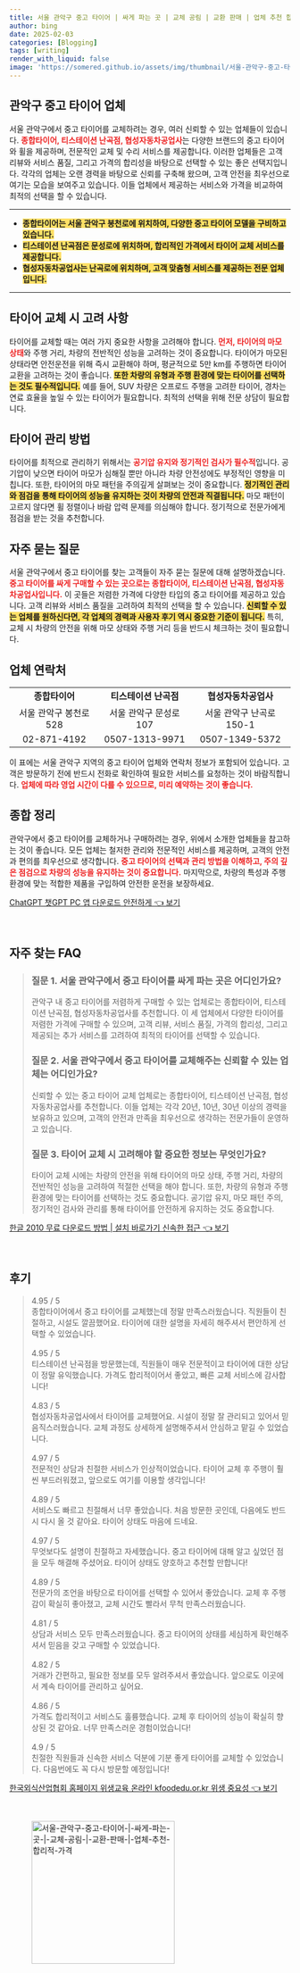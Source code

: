 ```yaml
---
title: 서울 관악구 중고 타이어 | 싸게 파는 곳 | 교체 공림 | 교환 판매 | 업체 추천 합리적 가격
author: bing
date: 2025-02-03
categories: [Blogging]
tags: [writing]
render_with_liquid: false
image: 'https://somered.github.io/assets/img/thumbnail/서울-관악구-중고-타이어-|-싸게-파는-곳-|-교체-공림-|-교환-판매-|-업체-추천-합리적-가격.webp'
---
```



<h2 id='관악구_중고_타이어_업체'>관악구 중고 타이어 업체</h2>

<p>서울 관악구에서 중고 타이어를 교체하려는 경우, 여러 신뢰할 수 있는 업체들이 있습니다. <b><span style="color: #ee2323;">종합타이어, 티스테이션 난곡점, 협성자동차공업사</span></b>는 다양한 브랜드의 중고 타이어와 휠을 제공하며, 전문적인 교체 및 수리 서비스를 제공합니다. 이러한 업체들은 고객 리뷰와 서비스 품질, 그리고 가격의 합리성을 바탕으로 선택할 수 있는 좋은 선택지입니다. 각각의 업체는 오랜 경력을 바탕으로 신뢰를 구축해 왔으며, 고객 안전을 최우선으로 여기는 모습을 보여주고 있습니다. 이들 업체에서 제공하는 서비스와 가격을 비교하여 최적의 선택을 할 수 있습니다.</p>

<hr />

<ul>
    <li><b><span style="background-color: #ffe066;">종합타이어는 서울 관악구 봉천로에 위치하여, 다양한 중고 타이어 모델을 구비하고 있습니다.</span></b></li>
    <li><b><span style="background-color: #ffe066;">티스테이션 난곡점은 문성로에 위치하며, 합리적인 가격에서 타이어 교체 서비스를 제공합니다.</span></b></li>
    <li><b><span style="background-color: #ffe066;">협성자동차공업사는 난곡로에 위치하며, 고객 맞춤형 서비스를 제공하는 전문 업체입니다.</span></b></li>
</ul>

<hr />

<h2 id='타이어_교체_고려사항'>타이어 교체 시 고려 사항</h2>

<p>타이어를 교체할 때는 여러 가지 중요한 사항을 고려해야 합니다. <b><span style="color: #ee2323;">먼저, 타이어의 마모 상태</span></b>와 주행 거리, 차량의 전반적인 성능을 고려하는 것이 중요합니다. 타이어가 마모된 상태라면 안전운전을 위해 즉시 교환해야 하며, 평균적으로 5만 km를 주행하면 타이어 교환을 고려하는 것이 좋습니다. <b><span style="background-color: #ffe066;">또한 차량의 유형과 주행 환경에 맞는 타이어를 선택하는 것도 필수적입니다.</span></b> 예를 들어, SUV 차량은 오프로드 주행을 고려한 타이어, 경차는 연료 효율을 높일 수 있는 타이어가 필요합니다. 최적의 선택을 위해 전문 상담이 필요합니다.</p>

<h2 id='타이어_관리_방법'>타이어 관리 방법</h2>

<p>타이어를 최적으로 관리하기 위해서는 <b><span style="color: #ee2323;">공기압 유지와 정기적인 검사가 필수적</span></b>입니다. 공기압이 낮으면 타이어 마모가 심해질 뿐만 아니라 차량 안전성에도 부정적인 영향을 미칩니다. 또한, 타이어의 마모 패턴을 주의깊게 살펴보는 것이 중요합니다. <b><span style="background-color: #ffe066;">정기적인 관리와 점검을 통해 타이어의 성능을 유지하는 것이 차량의 안전과 직결됩니다.</span></b> 마모 패턴이 고르지 않다면 휠 정렬이나 바람 압력 문제를 의심해야 합니다. 정기적으로 전문가에게 점검을 받는 것을 추천합니다.</p>

<h2 id='자주_묻는_질문'>자주 묻는 질문</h2>

<p>서울 관악구에서 중고 타이어를 찾는 고객들이 자주 묻는 질문에 대해 설명하겠습니다. <b><span style="color: #ee2323;">중고 타이어를 싸게 구매할 수 있는 곳으로는 종합타이어, 티스테이션 난곡점, 협성자동차공업사입니다.</span></b> 이 곳들은 저렴한 가격에 다양한 타입의 중고 타이어를 제공하고 있습니다. 고객 리뷰와 서비스 품질을 고려하여 최적의 선택을 할 수 있습니다. <b><span style="background-color: #ffe066;">신뢰할 수 있는 업체를 원하신다면, 각 업체의 경력과 사용자 후기 역시 중요한 기준이 됩니다.</span></b> 특히, 교체 시 차량의 안전을 위해 마모 상태와 주행 거리 등을 반드시 체크하는 것이 필요합니다.</p>

<h2 id='업체_연락처'>업체 연락처</h2>

<table>
    <tr>
        <td style="text-align: center; height: 17px;"><b>종합타이어</b></td>
        <td style="text-align: center; height: 17px;"><b>티스테이션 난곡점</b></td>
        <td style="text-align: center; height: 17px;"><b>협성자동차공업사</b></td>
    </tr>
    <tr>
        <td style="text-align: center;">서울 관악구 봉천로 528</td>
        <td style="text-align: center;">서울 관악구 문성로 107</td>
        <td style="text-align: center;">서울 관악구 난곡로 150-1</td>
    </tr>
    <tr>
        <td style="text-align: center;">02-871-4192</td>
        <td style="text-align: center;">0507-1313-9971</td>
        <td style="text-align: center;">0507-1349-5372</td>
    </tr>
</table>

<p>이 표에는 서울 관악구 지역의 중고 타이어 업체와 연락처 정보가 포함되어 있습니다. 고객은 방문하기 전에 반드시 전화로 확인하여 필요한 서비스를 요청하는 것이 바람직합니다. <b><span style="color: #ee2323;">업체에 따라 영업 시간이 다를 수 있으므로, 미리 예약하는 것이 좋습니다.</span></b></p>

<h2 id='종합_정리'>종합 정리</h2>

<p>관악구에서 중고 타이어를 교체하거나 구매하려는 경우, 위에서 소개한 업체들을 참고하는 것이 좋습니다. 모든 업체는 철저한 관리와 전문적인 서비스를 제공하며, 고객의 안전과 편의를 최우선으로 생각합니다. <b><span style="color: #ee2323;">중고 타이어의 선택과 관리 방법을 이해하고, 주의 깊은 점검으로 차량의 성능을 유지하는 것이 중요합니다.</span></b> 마지막으로, 차량의 특성과 주행 환경에 맞는 적합한 제품을 구입하여 안전한 운전을 보장하세요.</p>


<p><a class="click-button" title="ChatGPT 챗GPT PC 앱 다운로드 안전하게" href="https://somered.github.io/posts/ChatGPT-%EC%B1%97GPT-PC-%EC%95%B1-%EB%8B%A4%EC%9A%B4%EB%A1%9C%EB%93%9C-%EC%95%88%EC%A0%84%ED%95%98%EA%B2%8C/" rel="dofollow">ChatGPT 챗GPT PC 앱 다운로드 안전하게 👈 보기</a></p><br>
<h2 id='자주_찾는_FAQ'>자주 찾는 FAQ</h2>
<div itemscope="" itemtype="https://schema.org/FAQPage"> 
<blockquote> 
<div itemscope="" itemprop="mainEntity" itemtype="https://schema.org/Question"> 
<h3 itemprop="name">질문 1. 서울 관악구에서 중고 타이어를 싸게 파는 곳은 어디인가요?</h3> 
<div itemscope="" itemprop="acceptedAnswer" itemtype="https://schema.org/Answer"> 
<span itemprop="text"> 
<p>관악구 내 중고 타이어를 저렴하게 구매할 수 있는 업체로는 종합타이어, 티스테이션 난곡점, 협성자동차공업사를 추천합니다. 이 세 업체에서 다양한 타이어를 저렴한 가격에 구매할 수 있으며, 고객 리뷰, 서비스 품질, 가격의 합리성, 그리고 제공되는 추가 서비스를 고려하여 최적의 타이어를 선택할 수 있습니다.</p> 
</span> 
</div> 
</div> 

<div itemscope="" itemprop="mainEntity" itemtype="https://schema.org/Question"> 
<h3 itemprop="name">질문 2. 서울 관악구에서 중고 타이어를 교체해주는 신뢰할 수 있는 업체는 어디인가요?</h3> 
<div itemscope="" itemprop="acceptedAnswer" itemtype="https://schema.org/Answer"> 
<span itemprop="text"> 
<p>신뢰할 수 있는 중고 타이어 교체 업체로는 종합타이어, 티스테이션 난곡점, 협성자동차공업사를 추천합니다. 이들 업체는 각각 20년, 10년, 30년 이상의 경력을 보유하고 있으며, 고객의 안전과 만족을 최우선으로 생각하는 전문가들이 운영하고 있습니다.</p> 
</span> 
</div> 
</div> 

<div itemscope="" itemprop="mainEntity" itemtype="https://schema.org/Question"> 
<h3 itemprop="name">질문 3. 타이어 교체 시 고려해야 할 중요한 정보는 무엇인가요?</h3> 
<div itemscope="" itemprop="acceptedAnswer" itemtype="https://schema.org/Answer"> 
<span itemprop="text"> 
<p>타이어 교체 시에는 차량의 안전을 위해 타이어의 마모 상태, 주행 거리, 차량의 전반적인 성능을 고려하여 적절한 선택을 해야 합니다. 또한, 차량의 유형과 주행 환경에 맞는 타이어를 선택하는 것도 중요합니다. 공기압 유지, 마모 패턴 주의, 정기적인 검사와 관리를 통해 타이어를 안전하게 유지하는 것도 중요합니다.</p> 
</span> 
</div> 
</div> 

</blockquote> 
</div>
<p><a class="click-button" title="한글 2010 무료 다운로드 방법 | 설치 바로가기 신속한 접근" href="https://somered.github.io/posts/%ED%95%9C%EA%B8%80-2010-%EB%AC%B4%EB%A3%8C-%EB%8B%A4%EC%9A%B4%EB%A1%9C%EB%93%9C-%EB%B0%A9%EB%B2%95-%EC%84%A4%EC%B9%98-%EB%B0%94%EB%A1%9C%EA%B0%80%EA%B8%B0-%EC%8B%A0%EC%86%8D%ED%95%9C-%EC%A0%91%EA%B7%BC/" rel="dofollow">한글 2010 무료 다운로드 방법 | 설치 바로가기 신속한 접근 👈 보기</a></p><br>
<h2 id='후기'>후기</h2>
<div itemscope itemtype="https://schema.org/Product">
  <blockquote>
  <div itemprop="review" itemscope itemtype="https://schema.org/Review">
      <div itemprop="reviewRating" itemscope itemtype="https://schema.org/Rating"> <span itemprop="ratingValue">4.95</span> / <span itemprop="bestRating">5</span> </div>
      <span itemprop="reviewBody">종합타이어에서 중고 타이어를 교체했는데 정말 만족스러웠습니다. 직원들이 친절하고, 시설도 깔끔했어요. 타이어에 대한 설명을 자세히 해주셔서 편안하게 선택할 수 있었습니다.</span>
  </div>
  <br>
  <div itemprop="review" itemscope itemtype="https://schema.org/Review">
      <div itemprop="reviewRating" itemscope itemtype="https://schema.org/Rating"> <span itemprop="ratingValue">4.95</span> / <span itemprop="bestRating">5</span> </div>
      <span itemprop="reviewBody">티스테이션 난곡점을 방문했는데, 직원들이 매우 전문적이고 타이어에 대한 상담이 정말 유익했습니다. 가격도 합리적이어서 좋았고, 빠른 교체 서비스에 감사합니다!</span>
  </div>
  <br>
  <div itemprop="review" itemscope itemtype="https://schema.org/Review">
      <div itemprop="reviewRating" itemscope itemtype="https://schema.org/Rating"> <span itemprop="ratingValue">4.83</span> / <span itemprop="bestRating">5</span> </div>
      <span itemprop="reviewBody">협성자동차공업사에서 타이어를 교체했어요. 시설이 정말 잘 관리되고 있어서 믿음직스러웠습니다. 교체 과정도 상세하게 설명해주셔서 안심하고 맡길 수 있었습니다.</span>
  </div>
  <br>
  <div itemprop="review" itemscope itemtype="https://schema.org/Review">
      <div itemprop="reviewRating" itemscope itemtype="https://schema.org/Rating"> <span itemprop="ratingValue">4.97</span> / <span itemprop="bestRating">5</span> </div>
      <span itemprop="reviewBody">전문적인 상담과 친절한 서비스가 인상적이었습니다. 타이어 교체 후 주행이 훨씬 부드러워졌고, 앞으로도 여기를 이용할 생각입니다!</span>
  </div>
  <br>
  <div itemprop="review" itemscope itemtype="https://schema.org/Review">
      <div itemprop="reviewRating" itemscope itemtype="https://schema.org/Rating"> <span itemprop="ratingValue">4.89</span> / <span itemprop="bestRating">5</span> </div>
      <span itemprop="reviewBody">서비스도 빠르고 친절해서 너무 좋았습니다. 처음 방문한 곳인데, 다음에도 반드시 다시 올 것 같아요. 타이어 상태도 마음에 드네요.</span>
  </div>
  <br>
  <div itemprop="review" itemscope itemtype="https://schema.org/Review">
      <div itemprop="reviewRating" itemscope itemtype="https://schema.org/Rating"> <span itemprop="ratingValue">4.97</span> / <span itemprop="bestRating">5</span> </div>
      <span itemprop="reviewBody">무엇보다도 설명이 친절하고 자세했습니다. 중고 타이어에 대해 알고 싶었던 점을 모두 해결해 주셨어요. 타이어 상태도 양호하고 추천할 만합니다!</span>
  </div>
  <br>
  <div itemprop="review" itemscope itemtype="https://schema.org/Review">
      <div itemprop="reviewRating" itemscope itemtype="https://schema.org/Rating"> <span itemprop="ratingValue">4.89</span> / <span itemprop="bestRating">5</span> </div>
      <span itemprop="reviewBody">전문가의 조언을 바탕으로 타이어를 선택할 수 있어서 좋았습니다. 교체 후 주행감이 확실히 좋아졌고, 교체 시간도 빨라서 무척 만족스러웠습니다.</span>
  </div>
  <br>
  <div itemprop="review" itemscope itemtype="https://schema.org/Review">
      <div itemprop="reviewRating" itemscope itemtype="https://schema.org/Rating"> <span itemprop="ratingValue">4.81</span> / <span itemprop="bestRating">5</span> </div>
      <span itemprop="reviewBody">상담과 서비스 모두 만족스러웠습니다. 중고 타이어의 상태를 세심하게 확인해주셔서 믿음을 갖고 구매할 수 있었습니다.</span>
  </div>
  <br>
  <div itemprop="review" itemscope itemtype="https://schema.org/Review">
      <div itemprop="reviewRating" itemscope itemtype="https://schema.org/Rating"> <span itemprop="ratingValue">4.82</span> / <span itemprop="bestRating">5</span> </div>
      <span itemprop="reviewBody">거래가 간편하고, 필요한 정보를 모두 알려주셔서 좋았습니다. 앞으로도 이곳에서 계속 타이어를 관리하고 싶어요.</span>
  </div>
  <br>
  <div itemprop="review" itemscope itemtype="https://schema.org/Review">
      <div itemprop="reviewRating" itemscope itemtype="https://schema.org/Rating"> <span itemprop="ratingValue">4.86</span> / <span itemprop="bestRating">5</span> </div>
      <span itemprop="reviewBody">가격도 합리적이고 서비스도 훌륭했습니다. 교체 후 타이어의 성능이 확실히 향상된 것 같아요. 너무 만족스러운 경험이었습니다!</span>
  </div>
  <br>
  <div itemprop="review" itemscope itemtype="https://schema.org/Review">
      <div itemprop="reviewRating" itemscope itemtype="https://schema.org/Rating"> <span itemprop="ratingValue">4.9</span> / <span itemprop="bestRating">5</span> </div>
      <span itemprop="reviewBody">친절한 직원들과 신속한 서비스 덕분에 기분 좋게 타이어를 교체할 수 있었습니다. 다음번에도 꼭 다시 방문할 예정입니다!</span>
  </div>
  </blockquote>
</div>
<p><a class="click-button" title="한국외식산업협회 홈페이지 위생교육 온라인 kfoodedu.or.kr 위생 중요성" href="https://somered.github.io/posts/%ED%95%9C%EA%B5%AD%EC%99%B8%EC%8B%9D%EC%82%B0%EC%97%85%ED%98%91%ED%9A%8C-%ED%99%88%ED%8E%98%EC%9D%B4%EC%A7%80-%EC%9C%84%EC%83%9D%EA%B5%90%EC%9C%A1-%EC%98%A8%EB%9D%BC%EC%9D%B8-kfoodedu.or.kr-%EC%9C%84%EC%83%9D-%EC%A4%91%EC%9A%94%EC%84%B1/" rel="dofollow">한국외식산업협회 홈페이지 위생교육 온라인 kfoodedu.or.kr 위생 중요성 👈 보기</a></p><br>
<figure class="image"><img src="https://somered.github.io/assets/img/thumbnail/서울-관악구-중고-타이어-|-싸게-파는-곳-|-교체-공림-|-교환-판매-|-업체-추천-합리적-가격.webp" alt="서울-관악구-중고-타이어-|-싸게-파는-곳-|-교체-공림-|-교환-판매-|-업체-추천-합리적-가격" width="256" height="256"></figure>